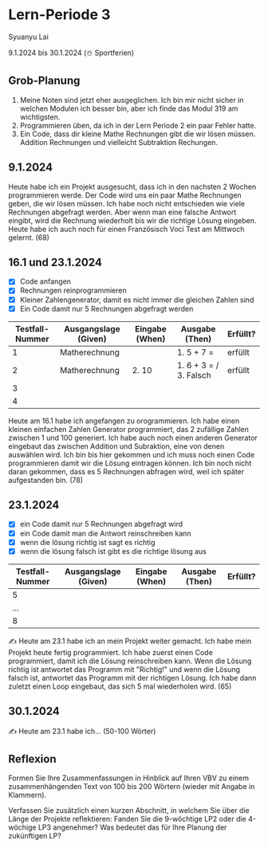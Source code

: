 # Lern-Periode 3

Syuanyu Lai

9.1.2024 bis 30.1.2024 (☃️ Sportferien)

## Grob-Planung

1. Meine Noten sind jetzt eher ausgeglichen. Ich bin mir nicht sicher in welchen Modulen ich besser bin, aber ich finde das Modul 319 am wichtigsten. 
2. Programmieren üben, da ich in der Lern Periode 2 ein paar Fehler hatte. 
3. Ein Code, dass dir kleine Mathe Rechnungen gibt die wir lösen müssen. Addition Rechnungen und vielleicht Subtraktion Rechungen. 

## 9.1.2024

Heute habe ich ein Projekt ausgesucht, dass ich in den nachsten 2 Wochen programmieren werde. Der Code wird uns ein paar Mathe Rechnungen geben, die wir lösen müssen. Ich habe noch nicht entschieden wie viele Rechnungen abgefragt werden. Aber wenn man eine falsche Antwort eingibt, wird die Rechnung wiederholt bis wir die richtige Lösung eingeben. Heute habe ich auch noch für einen Französisch Voci Test am Mittwoch gelernt. (68)

## 16.1 und 23.1.2024

- [x] Code anfangen
- [x] Rechnungen reinprogrammieren
- [x] Kleiner Zahlengenerator, damit es nicht immer die gleichen Zahlen sind
- [x] Ein Code damit nur 5 Rechnungen abgefragt werden

| Testfall-Nummer | Ausgangslage (Given) | Eingabe (When) | Ausgabe (Then) | Erfüllt? |
| --------------- | -------------------- | -------------- | -------------- | -------- |
| 1               |   Matherechnung              |               |  1. 5 + 7 =       |    erfüllt      |
| 2               |   Matherechnung                   |  2.  10             |  1. 6 + 3 =      / 3. Falsch      |  erfüllt        |
| 3               |                      |                |                |          |
| 4               |                      |                |                |          |

Heute am 16.1 habe ich angefangen zu orogrammieren. Ich habe einen kleinen einfachen Zahlen Generator programmiert, das 2 zufällige Zahlen zwischen 1 und 100 generiert. Ich habe auch noch einen anderen Generator eingebaut das zwischen Addition und Subraktion, eine von denen auswählen wird. Ich bin bis hier gekommen und ich muss noch einen Code programmieren damit wir die Lösung eintragen können. Ich bin noch nicht daran gekommen, dass es 5 Rechnungen abfragen wird, weil ich später aufgestanden bin. (78)


## 23.1.2024

- [x] ein Code damit nur 5 Rechnungen abgefragt wird
- [x] ein Code damit man die Antwort reinschreiben kann
- [x] wenn die lösung richtig ist sagt es richtig 
- [x] wenn die lösung falsch ist gibt es die richtige lösung aus

| Testfall-Nummer | Ausgangslage (Given) | Eingabe (When) | Ausgabe (Then) | Erfüllt? |
| --------------- | -------------------- | -------------- | -------------- | -------- |
| 5               |                      |                |                |          |
| ...             |                      |                |                |          |
| 8               |                      |                |                |          |

✍️ Heute am 23.1 habe ich an mein Projekt weiter gemacht. Ich habe mein Projekt heute fertig programmiert. Ich habe zuerst einen Code programmiert, damit ich die Lösung reinschreiben kann. Wenn die Lösung richtig ist antwortet das Programm mit "Richtig!" und wenn die Lösung falsch ist, antwortet das Programm mit der richtigen Lösung. Ich habe dann zuletzt einen Loop eingebaut, das sich 5 mal wiederholen wird. (65)

## 30.1.2024

✍️ Heute am 23.1 habe ich... (50-100 Wörter)

## Reflexion

Formen Sie Ihre Zusammenfassungen in Hinblick auf Ihren VBV zu einem zusammenhängenden Text von 100 bis 200 Wörtern (wieder mit Angabe in Klammern).

Verfassen Sie zusätzlich einen kurzen Abschnitt, in welchem Sie über die Länge der Projekte reflektieren: Fanden Sie die 9-wöchtige LP2 oder die 4-wöchige LP3 angenehmer? Was bedeutet das für Ihre Planung der zukünftigen LP?

